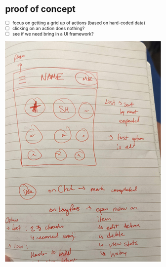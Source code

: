 # proof of concept

- [ ] focus on getting a grid up of actions (based on hard-coded data)
- [ ] clicking on an action does nothing?
- [ ] see if we need bring in a UI framework?

![initial design](../../docs/designs/initial-design.jpg)